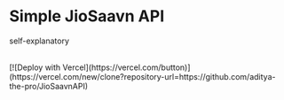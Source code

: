 # Simple JioSaavn API
self-explanatory

<br/>
[![Deploy with Vercel](https://vercel.com/button)](https://vercel.com/new/clone?repository-url=https://github.com/aditya-the-pro/JioSaavnAPI)